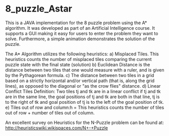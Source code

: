 8_puzzle_Astar
==============

This is a JAVA implementation for the 8 puzzle problem using the A* algorithm. 
It was developed as part of an Artificial Intelligence course. It supports a 
GUI making it easy for users to enter the problem they want to solve. 
Furthermore, a simple animation demonstrates the solution of the puzzle.

The A* Algorithm utilizes the following heuristics:
a) Misplaced Tiles. This heuristics counts the number of misplaced tiles
   comparing the current puzzle state with the final state (solution)
b) Euclidean Distance is the distance between two tiles that one would 
   measure with a ruler, and is given by the Pythagorean formula.
c) The distance between two tiles in a grid based on a strictly horizontal 
   and/or vertical path (that is, along the grid lines), as opposed to the 
   diagonal or "as the crow flies" distance. 
d) Linear Conflict Tiles Definition: Two tiles tj and tk are in a linear 
   conflict if tj and tk are in the same line, the goal positions of tj 
   and tk are both in that line, tj is to the right of tk and goal position 
   of tj is to the left of the goal position of tk.
e) Tiles out of row and column:h = This heuristics counts the number of 
   tiles out of row + number of tiles out of column.
   
An excellent survey on Heuristics for the N-Puzzle problem can be found
at:
http://heuristicswiki.wikispaces.com/N+-+Puzzle
